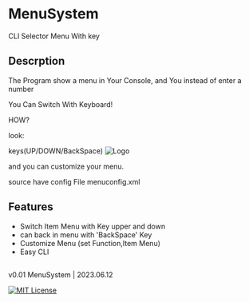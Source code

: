 # MenuSystem
CLI Selector Menu With key 


## Descrption

The Program show a menu in Your Console, and You instead of enter a number

You Can Switch With Keyboard!

HOW? 

look:

keys(UP/DOWN/BackSpace)
![Logo](https://media.discordapp.net/attachments/603940148345962516/1117579206763757588/a.gif)

and you can customize your menu.

source have config File menuconfig.xml

## Features

- Switch Item Menu with Key upper and down
- can back in menu with 'BackSpace' Key
- Customize Menu (set Function,Item Menu)
- Easy CLI


## 

v0.01 MenuSystem 
| 2023.06.12

[![MIT License](https://img.shields.io/badge/License-MIT-green.svg)](https://choosealicense.com/licenses/mit/)
